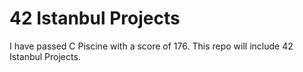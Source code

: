 # 42 Istanbul Projects
I have passed C Piscine with a score of 176.
This repo will include 42 Istanbul Projects.
